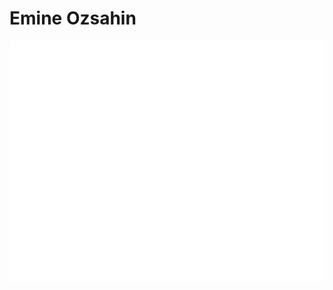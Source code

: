 # Emine Ozsahin

![alt text](https://raw.githubusercontent.com/emineozsahin/emineozsahin/fcc4003d9fb7415744df2f25ad77e2ce5842b6d9/github-metrics.svg)
